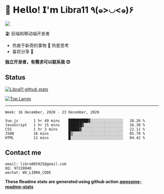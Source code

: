 # 🥳 𝗛𝗲𝗹𝗹𝗼! 𝗜'𝗺 Libra11 ٩(๑>◡<๑)۶

[![](https://img.shields.io/badge/-@Libra11-%23181717?style=flat-square&logo=github)](https://github.com/Libra11)

🏖 前端和移动端开发者

- 热衷于新奇的事物 🤩 热爱思考
- 喜欢分享 🧐

**独立开发者，有需求可以联系我 😊**

## Status

[![Libra11 github stats](https://github-readme-stats.vercel.app/api?username=Libra11&count_private=true&show_icons=true&theme=radical)](https://github.com/Libra11)

[![Top Langs](https://github-readme-stats.vercel.app/api/top-langs/?username=Libra11&theme=radical)](https://github.com/Libra11)

---

<!--START_SECTION:waka-->
```text
Week: 16 December, 2020 - 23 December, 2020

Vue.js       1 hr 49 mins    █████████▓░░░░░░░░░░░░░░░   38.26 % 
JavaScript   1 hr 15 mins    ██████▓░░░░░░░░░░░░░░░░░░   26.38 % 
CSS          1 hr 3 mins     █████▓░░░░░░░░░░░░░░░░░░░   22.11 % 
JSON         16 mins         █▒░░░░░░░░░░░░░░░░░░░░░░░   05.78 % 
HTML         12 mins         █░░░░░░░░░░░░░░░░░░░░░░░░   04.42 % 
```
<!--END_SECTION:waka-->

## Contact me

```text
email: libra085925@gmail.com
QQ: 97220040
wechat: WX_LIBRA_CODE
```

**These Readme stats are generated using github action [awesome-readme-stats](https://github.com/anmol098/waka-readme-stats)**
